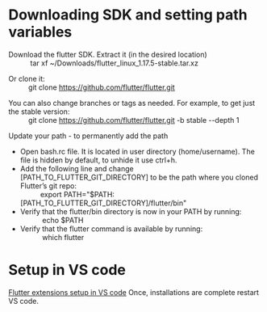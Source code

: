 <h1>Downloading SDK and setting path variables</h1>
Download the flutter SDK. Extract it (in the desired location) </br>
 &nbsp;&nbsp;&nbsp;&nbsp;&nbsp;&nbsp;&nbsp;&nbsp;&nbsp;&nbsp;
tar xf ~/Downloads/flutter_linux_1.17.5-stable.tar.xz

Or clone it: </br>&nbsp;&nbsp;&nbsp;&nbsp;&nbsp;&nbsp;&nbsp;&nbsp;&nbsp;
git clone https://github.com/flutter/flutter.git

You can also change branches or tags as needed. For example, to get just the stable version:
</br>&nbsp;&nbsp;&nbsp;&nbsp;&nbsp;&nbsp;&nbsp;&nbsp;&nbsp;
git clone https://github.com/flutter/flutter.git -b stable --depth 1

Update your path - to permanently add the path 
<ul>
<li>Open bash.rc file. It is located in user directory (home/username). The file is hidden by default, to unhide it use ctrl+h.</li>
<li> Add the following line and change [PATH_TO_FLUTTER_GIT_DIRECTORY] to be the path where you cloned Flutter’s git repo:
  </br>&nbsp;&nbsp;&nbsp;&nbsp;&nbsp;&nbsp;&nbsp;&nbsp;&nbsp; export PATH="$PATH:[PATH_TO_FLUTTER_GIT_DIRECTORY]/flutter/bin"
  </li>
 <li>Verify that the flutter/bin directory is now in your PATH by running:</br>
 &nbsp;&nbsp;&nbsp;&nbsp;&nbsp;&nbsp;&nbsp;&nbsp;&nbsp;&nbsp;
 echo $PATH
  </li>
  
   <li>Verify that the flutter command is available by running:</br>
 &nbsp;&nbsp;&nbsp;&nbsp;&nbsp;&nbsp;&nbsp;&nbsp;&nbsp;&nbsp;
 which flutter
  </li>
  
</ul>

<h1>Setup in VS code</h1>
<a href = "https://flutter.dev/docs/get-started/editor?tab=vscode">Flutter extensions setup in VS code</a>
Once, installations are complete restart VS code.

